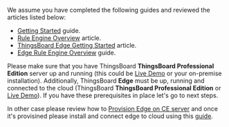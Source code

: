 We assume you have completed the following guides and reviewed the articles listed below:
* [Getting Started](/docs/getting-started-guides/helloworld/) guide.
* [Rule Engine Overview](/docs/user-guide/rule-engine-2-0/overview/) article.
* [ThingsBoard Edge Getting Started](/docs/edge/getting-started/) article.
* [Edge Rule Engine Overview](/docs/edge/rule-engine/general/) guide.

Please make sure that you have ThingsBoard **ThingsBoard Professional Edition** server up and running (this could be [Live Demo](https://demo.thingsboard.io/signup) or your on-premise installation).
Additionally, ThingsBoard **Edge** must be up, running and connected to the cloud (ThingsBoard **ThingsBoard Professional Edition** or [Live Demo](https://demo.thingsboard.io/signup)).
If you have these prerequisites in place let's go to next steps.

In other case please review how to [Provision Edge on CE server](/docs/edge/provision-edge-on-server/) and once it's provisined please install and connect edge to cloud using this [guide](/docs/edge/install/installation-options/).

